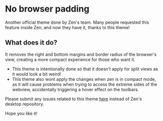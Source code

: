 
# No browser padding

Another official theme done by Zen's team. Many people requested this feature inside Zen, and now they have it, thanks to this theme!

## What does it do?

It removes the right and bottom margins and border radius of the browser's view, creating a more compact experience for those who want it.

* This theme is intentionally done so that it doesn't apply for split views as it would look a bit weird!
* This theme also wont apply the changes when zen is in compact mode, as it will cause problems when trying to access the extreme sides of the webview, accidentally triggering a hover effect on the toolbars.

Please submit any issues related to this theme [here](https://github.com/zen-browser/theme-components/issues) instead of Zen's desktop repository.

Hope you like it!
